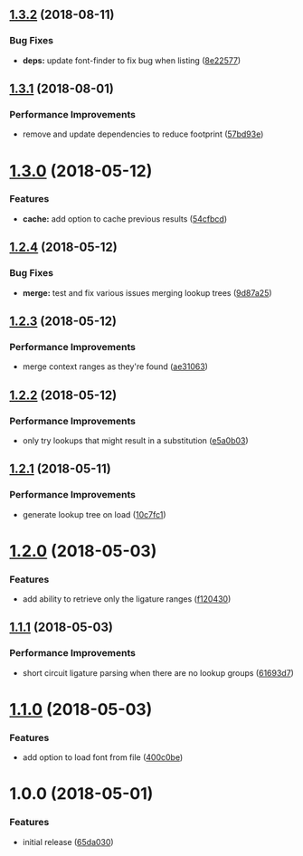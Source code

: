## [1.3.2](https://github.com/princjef/font-ligatures/compare/v1.3.1...v1.3.2) (2018-08-11)


### Bug Fixes

* **deps:** update font-finder to fix bug when listing ([8e22577](https://github.com/princjef/font-ligatures/commit/8e22577))

## [1.3.1](https://github.com/princjef/font-ligatures/compare/v1.3.0...v1.3.1) (2018-08-01)


### Performance Improvements

* remove and update dependencies to reduce footprint ([57bd93e](https://github.com/princjef/font-ligatures/commit/57bd93e))

<a name="1.3.0"></a>
# [1.3.0](https://github.com/princjef/font-ligatures/compare/v1.2.4...v1.3.0) (2018-05-12)


### Features

* **cache:** add option to cache previous results ([54cfbcd](https://github.com/princjef/font-ligatures/commit/54cfbcd))

<a name="1.2.4"></a>
## [1.2.4](https://github.com/princjef/font-ligatures/compare/v1.2.3...v1.2.4) (2018-05-12)


### Bug Fixes

* **merge:** test and fix various issues merging lookup trees ([9d87a25](https://github.com/princjef/font-ligatures/commit/9d87a25))

<a name="1.2.3"></a>
## [1.2.3](https://github.com/princjef/font-ligatures/compare/v1.2.2...v1.2.3) (2018-05-12)


### Performance Improvements

* merge context ranges as they're found ([ae31063](https://github.com/princjef/font-ligatures/commit/ae31063))

<a name="1.2.2"></a>
## [1.2.2](https://github.com/princjef/font-ligatures/compare/v1.2.1...v1.2.2) (2018-05-12)


### Performance Improvements

* only try lookups that might result in a substitution ([e5a0b03](https://github.com/princjef/font-ligatures/commit/e5a0b03))

<a name="1.2.1"></a>
## [1.2.1](https://github.com/princjef/font-ligatures/compare/v1.2.0...v1.2.1) (2018-05-11)


### Performance Improvements

* generate lookup tree on load ([10c7fc1](https://github.com/princjef/font-ligatures/commit/10c7fc1))

<a name="1.2.0"></a>
# [1.2.0](https://github.com/princjef/font-ligatures/compare/v1.1.1...v1.2.0) (2018-05-03)


### Features

* add ability to retrieve only the ligature ranges ([f120430](https://github.com/princjef/font-ligatures/commit/f120430))

<a name="1.1.1"></a>
## [1.1.1](https://github.com/princjef/font-ligatures/compare/v1.1.0...v1.1.1) (2018-05-03)


### Performance Improvements

* short circuit ligature parsing when there are no lookup groups ([61693d7](https://github.com/princjef/font-ligatures/commit/61693d7))

<a name="1.1.0"></a>
# [1.1.0](https://github.com/princjef/font-ligatures/compare/v1.0.0...v1.1.0) (2018-05-03)


### Features

* add option to load font from file ([400c0be](https://github.com/princjef/font-ligatures/commit/400c0be))

<a name="1.0.0"></a>
# 1.0.0 (2018-05-01)


### Features

* initial release ([65da030](https://github.com/princjef/font-ligatures/commit/65da030))
